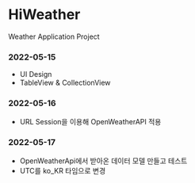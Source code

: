 # HiWeather
Weather Application Project 

### 2022-05-15
- UI Design
- TableView & CollectionView

### 2022-05-16
- URL Session을 이용해 OpenWeatherAPI 적용

### 2022-05-17
- OpenWeatherApi에서 받아온 데이터 모델 만들고 테스트
- UTC를 ko_KR 타임으로 변경
